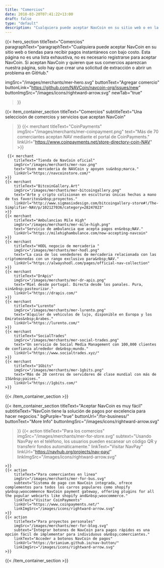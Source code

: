 ```yaml
---
title: "Comercios"
date: 2018-03-20T07:41:22+13:00
draft: false
type: "default"
description: "Cualquiera puede aceptar NavCoin en su sitio web o en la tienda para recibir pagos instantáneos con tarifas bajas."
---
```

{{< hero_section
titleText="Comercios"
paragraphText="paragraphText="Cualquiera puede aceptar NavCoin en su sitio web o tiendas para recibir pagos instantáneos con bajo&nbsp;costo. Esta página no es una lista exhaustiva, no es necesario registrarse para aceptar NavCoin. Si aceptan NavCoin y quieren que sus comercios aparezcan nuestra página, solo hay que crear una solicitud de extracción o abrir un problema en GitHub."



imgSrc="/images/merchants/mer-hero.svg"
buttonText="Agregar comercio"
buttonLink="https://github.com/NAVCoin/navcoin-org/issues/new"
buttonImgSrc="/images/icons/rightward-arrow.svg"
newTab="true"
>}}


{{< item_container_section
    titleText="Comercios"
    subtitleText="Una seleccioón de comercios y servicios que aceptan&nbsp;NavCoin"
>}}
    {{< merchant
        titleText="CoinPayments"
        imgSrc="/images/merchants/mer-coinpayment.png"
        text="Más de 70 comerciantes aceptan NAV mediante el portal de&nbsp;CoinPayments."
        linkUrl="https://www.coinpayments.net/store-directory-coin-NAV"
    >}}

   
    
     {{< merchant
        titleText="Tienda de NavCoin oficial"
        imgSrc="/images/merchants/mer-nav.png"
        text="Usen mercaderia de NAVCoin y apoyen su&nbsp;marca."
        linkUrl="https://navcoinstore.com/"
    >}}
    {{< merchant
        titleText="BitcoinGallery.Art"
        imgSrc="/images/merchants/mer-bitcoingallery.png"
        text="Arte y cripto colisionan en esculturas únicas hechas a mano de tus favoritos&nbsp;proyectos."
        linkUrl="http://www.sigmasixdesign.com/bitcoingallery-store#!/The-Simplifier-NAV/p/102127036/category=28247023"
    >}}
    {{< merchant
        titleText="Ambulancias Mile High"
        imgSrc="/images/merchants/mer-mile-high.png"
        text="Servicio de ambulancia que acepta pagos en&nbsp;NAV."
        linkUrl="https://milehighambulance.com/now-accepting-navcoin"
    >}}
    {{< merchant
        titleText="HODL negocio de mercaderia "
        imgSrc="/images/merchants/mer-hodl.png"
        text="La casa de los vendedores de mercaderia relacionada con las criptomonedas con un rango exclusivo para&nbsp;NAV."
        linkUrl="https://alwayshodl.com/pages/official-nav-collection"
    >}}
    {{< merchant
        titleText="DrApis"
        imgSrc="/images/merchants/mer-dr-apis.png"
        text="Miel desde portugal. Directa desde los panales. Pura, sin&nbsp;pasteurizar."
        linkUrl="https://drapis.com/"
    >}}
    {{< merchant
        titleText="Lurento"
        imgSrc="/images/merchants/mer-lurento.png"
        text="Alquiler de vehiculos de lujo, disponible en Europa y los Emiratos&nbsp;Árabes."
        linkUrl="https://lurento.com/"
    >}}
    {{< merchant
        titleText="SocialTrades"
        imgSrc="/images/merchants/mer-social-trades.png"
        text="Un servicio de Social Media Management con 100,000 clientes de confianza alrededor de&nbsp;mundo."
        linkUrl="https://www.socialtrades.xyz/"
    >}}
    {{< merchant
        titleText="1Gbits"
        imgSrc="/images/merchants/mer-1gbits.png"
        text="Más de 20 centros de servidores de clase mundial con más de 15&nbsp;paises."
        linkUrl="https://1gbits.com/"
    >}}
{{< /item_container_section >}}

{{< item_container_section
    titleText="Aceptar NavCoin es muy fácil"
    subtitleText="NavCoin tiene la solución de pagos por excelencia para hacer&nbsp;negocios."
    bgPurple="true"
    buttonUrl="/for-business/"
    buttonText="More Info"
    buttonImgSrc="/images/icons/rightward-arrow.svg"
>}}
    {{< action
        titleText="Para los comercios"
        imgSrc="/images/merchants/mer-for-store.svg"
        subtext="Usando NavPay en el teléfono, los usuarios pueden escanear un código QR y transferir fondos&nbsp;automáticamente."
        linkText="Visitar NavPay"
        linkUrl="https://navhub.org/projects/nav-pay/"
        linkImgSrc="/images/icons/rightward-arrow.svg"

    >}}
    {{< action
        titleText="Para comerciantes en linea"
        imgSrc="/images/merchants/mer-for-bus.svg"
        subtext="Sistema de pago con NavCoin integrada, ofrece complementos para todos los carros populares como shopify y&nbsp;woocommence NavCoin payment gateway, offering plugins for all the popular webcarts like shopify and&nbsp;woocommerce."
        linkText="Visitar CoinPayments"
        linkUrl="https://www.coinpayments.net/"
        linkImgSrc="/images/icons/rightward-arrow.svg"
    >}}
    {{< action                 
        titleText="Para proyectos personales"
        imgSrc="/images/merchants/mer-for-blog.svg"
        subtext="Integrar botones de NavCoin para pagos rápidos es una opción fácil de implementar para individuous o&nbsp;comerciantes."
        linkText="Acceder a botonos NavCoin de pagos"
        linkUrl="https://brianium.github.io/nav-button/"
        linkImgSrc="/images/icons/rightward-arrow.svg"
    >}}
{{< /item_container_section >}}
